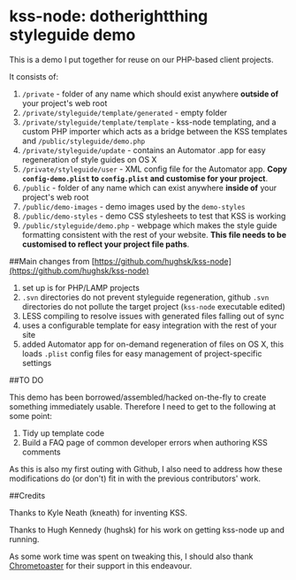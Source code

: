 # kss-node: dotherightthing styleguide demo

This is a demo I put together for reuse on our PHP-based client projects. 

It consists of:

1. `/private` - folder of any name which should exist anywhere **outside of** your project's web root
1. `/private/styleguide/template/generated` - empty folder
1. `/private/styleguide/template/template` - kss-node templating, and a custom PHP importer which acts as a bridge between the KSS templates and `/public/styleguide/demo.php`
1. `/private/styleguide/update` - contains an Automator .app for easy regeneration of style guides on OS X
1. `/private/styleguide/user` - XML config file for the Automator app. **Copy `config-demo.plist` to `config.plist` and customise for your project**.
1. `/public` - folder of any name which can exist anywhere **inside of** your project's web root
1. `/public/demo-images` - demo images used by the `demo-styles`
1. `/public/demo-styles` - demo CSS stylesheets to test that KSS is working
1. `/public/styleguide/demo.php` - webpage which makes the style guide formatting consistent with the rest of your website. **This file needs to be customised to reflect your project file paths**.
 
##Main changes from [https://github.com/hughsk/kss-node](https://github.com/hughsk/kss-node)
 
1. set up is for PHP/LAMP projects
1. `.svn` directories do not prevent styleguide regeneration, github `.svn` directories do not pollute the target project (`kss-node` executable edited)
1. LESS compiling to resolve issues with generated files falling out of sync
1. uses a configurable template for easy integration with the rest of your site
1. added Automator app for on-demand regeneration of files on OS X, this loads `.plist` config files for easy management of project-specific settings
 
##TO DO

This demo has been borrowed/assembled/hacked on-the-fly to create something immediately usable. Therefore I need to get to the following at some point:

1. Tidy up template code
1. Build a FAQ page of common developer errors when authoring KSS comments

As this is also my first outing with Github, I also need to address how these modifications do (or don't) fit in with the previous contributors' work.

##Credits

Thanks to Kyle Neath (kneath) for inventing KSS.

Thanks to Hugh Kennedy (hughsk) for his work on getting kss-node up and running.

As some work time was spent on tweaking this, I should also thank [Chrometoaster](http://www.chrometoaster.com) for their support in this endeavour.